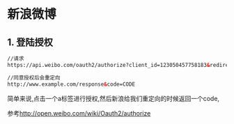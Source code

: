 # 新浪微博

## 1. 登陆授权

```html
//请求 
https://api.weibo.com/oauth2/authorize?client_id=123050457758183&redirect_uri=http://www.example.com/response&response_type=code 

//同意授权后会重定向 
http://www.example.com/response&code=CODE
```

简单来说,点击一个a标签进行授权,然后新浪给我们重定向的时候返回一个code,

参考<http://open.weibo.com/wiki/Oauth2/authorize>